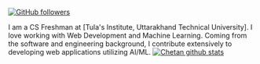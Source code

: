 <!---
Please consider starring the repo if you find this useful in any manner
or use it.
-->

<!---[![Twitter Follow](https://img.shields.io/twitter/follow/rishit_dagli?style=social)](https://twitter.com/intent/follow?screen_name=rishit_dagli) -->
[![GitHub followers](https://img.shields.io/github/followers/Rishit-dagli?label=Follow&style=social)](https://github.com/negimox) 

I am a CS Freshman at [Tula's Institute, Uttarakhand Technical University]. I love working with Web Development and Machine Learning. Coming from the software and engineering background, I contribute extensively to developing web applications utilizing AI/ML.
[![Chetan github stats](https://github-readme-stats.vercel.app/api?username=negimox&show_icons=true&title_color=fff&icon_color=79ff97&text_color=9f9f9f&bg_color=151515&count_private=true)](https://github.com/negimox)
